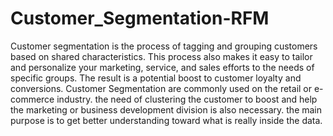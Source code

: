 # Customer_Segmentation-RFM
Customer segmentation is the process of tagging and grouping customers based on shared characteristics. This process also makes it easy to tailor and personalize your marketing, service, and sales efforts to the needs of specific groups. The result is a potential boost to customer loyalty and conversions.  Customer Segmentation are commonly used on the retail or e-commerce industry. the need of clustering the customer to boost and help the marketing or business development division is also necessary. the main purpose is to get better understanding toward what is really inside the data.
